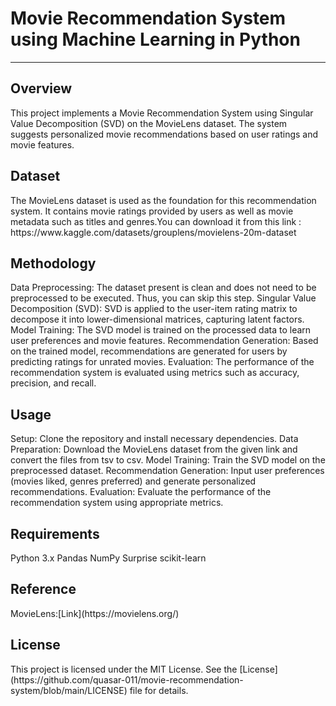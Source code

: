 <h1>Movie Recommendation System using Machine Learning in Python</h1> 
<hr>
<h2>Overview</h2>
This project implements a Movie Recommendation System using Singular Value Decomposition (SVD) on the MovieLens dataset. The system suggests personalized movie recommendations based on user ratings and movie features.

<h2>Dataset</h2>
The MovieLens dataset is used as the foundation for this recommendation system. It contains movie ratings provided by users as well as movie metadata such as titles and genres.You can download it from this link : https://www.kaggle.com/datasets/grouplens/movielens-20m-dataset

<h2> Methodology </h2>
    Data Preprocessing: The dataset present is clean and does not need to be preprocessed to be executed. Thus, you can skip this step.
    Singular Value Decomposition (SVD): SVD is applied to the user-item rating matrix to decompose it into lower-dimensional matrices, capturing latent factors.
    Model Training: The SVD model is trained on the processed data to learn user preferences and movie features.
    Recommendation Generation: Based on the trained model, recommendations are generated for users by predicting ratings for unrated movies.
    Evaluation: The performance of the recommendation system is evaluated using metrics such as accuracy, precision, and recall.

<h2> Usage </h2>
    Setup: Clone the repository and install necessary dependencies.
    Data Preparation: Download the MovieLens dataset from the given link and convert the files from tsv to csv.
    Model Training: Train the SVD model on the preprocessed dataset.
    Recommendation Generation: Input user preferences (movies liked, genres preferred) and generate personalized recommendations.
    Evaluation: Evaluate the performance of the recommendation system using appropriate metrics.

<h2>Requirements</h2>
    Python 3.x
    Pandas
    NumPy
    Surprise
    scikit-learn

<h2> Reference </h2>
MovieLens:[Link](https://movielens.org/)

<h2>License</h2> 
This project is licensed under the MIT License. See the [License](https://github.com/quasar-011/movie-recommendation-system/blob/main/LICENSE) file for details.
